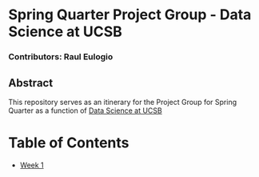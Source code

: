 # Spring Quarter Project Group - Data Science at UCSB
### Contributors: Raul Eulogio

## Abstract
This repository serves as an itinerary for the Project Group for Spring Quarter as a function of [Data Science at UCSB](http://datascience.pstat.ucsb.edu/)

# Table of Contents
* [Week 1](/weekOne/weekOne.md)

